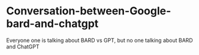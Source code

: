 # Conversation-between-Google-bard-and-chatgpt
Everyone one is talking about BARD vs GPT, but no one talking about BARD and ChatGPT
